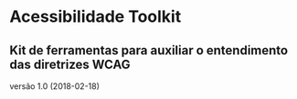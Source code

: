 # Acessibilidade Toolkit
## Kit de ferramentas para auxiliar o entendimento das diretrizes WCAG

versão 1.0 (2018-02-18)
